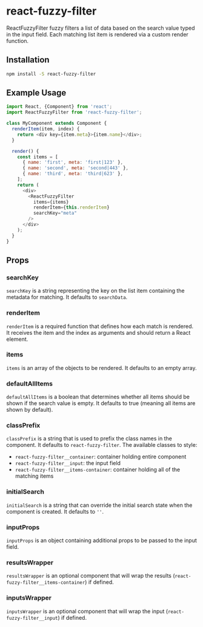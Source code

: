 # react-fuzzy-filter

ReactFuzzyFilter fuzzy filters a list of data based on the search value typed in the input field. Each matching list item is rendered via a custom render function.

## Installation

```sh
npm install -S react-fuzzy-filter
```

## Example Usage

```js
import React, {Component} from 'react';
import ReactFuzzyFilter from 'react-fuzzy-filter';

class MyComponent extends Component {
  renderItem(item, index) {
    return <div key={item.meta}>{item.name}</div>;
  }

  render() {
    const items = [
      { name: 'first', meta: 'first|123' },
      { name: 'second', meta: 'second|443' },
      { name: 'third', meta: 'third|623' },
    ];
    return (
      <div>
        <ReactFuzzyFilter
          items={items}
          renderItem={this.renderItem}
          searchKey="meta"
        />
      </div>
    );
  }
}
```

## Props

### searchKey

`searchKey` is a string representing the key on the list item containing the metadata for matching. It defaults to `searchData`.

### renderItem

`renderItem` is a required function that defines how each match is rendered. It receives the item and the index as arguments and should return a React element.

### items

`items` is an array of the objects to be rendered. It defaults to an empty array.

### defaultAllItems

`defaultAllItems` is a boolean that determines whether all items should be shown if the search value is empty. It defaults to true (meaning all items are shown by default).

### classPrefix

`classPrefix` is a string that is used to prefix the class names in the component. It defaults to `react-fuzzy-filter`. The available classes to style:

- `react-fuzzy-filter__container`: container holding entire component
- `react-fuzzy-filter__input`: the input field
- `react-fuzzy-filter__items-container`: container holding all of the matching items

### initialSearch

`initialSearch` is a string that can override the initial search state when the component is created. It defaults to `''`.

### inputProps

`inputProps` is an object containing additional props to be passed to the input field.

### resultsWrapper

`resultsWrapper` is an optional component that will wrap the results (`react-fuzzy-filter__items-container`) if defined.

### inputsWrapper

`inputsWrapper` is an optional component that will wrap the input (`react-fuzzy-filter__input`) if defined.
